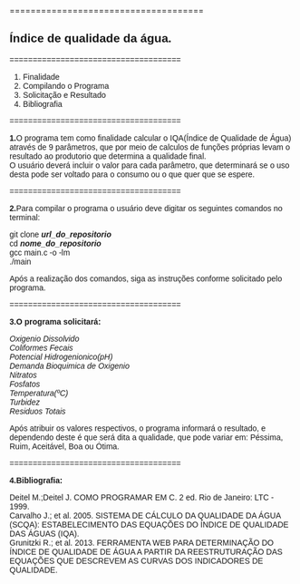 =====================================
<h2><font face="Arial"><b>Índice de qualidade da água.</b></h2>
=====================================

1. Finalidade</br>
2. Compilando o Programa</br>
3. Solicitação e Resultado</br>
4. Bibliografia</br>

=====================================

<b>1.</b>O programa tem como finalidade calcular o IQA(Índice de Qualidade de Água) através de 9 parâmetros, que por meio de calculos de funções próprias levam o resultado ao produtorio que determina a qualidade final.</br>
O usuário deverá incluir o valor para cada parâmetro, que determinará se o uso desta pode ser voltado para o consumo ou o que quer que se espere.</br>

=====================================

<b>2.</b>Para compilar o programa o usuário deve digitar os seguintes comandos no terminal:

git clone <b><i>url_do_repositorio</b></i></br>
cd <b><i>nome_do_repositorio</b></i></br>
gcc main.c -o -lm</br>
./main</br>

Após a realização dos comandos, siga as instruções conforme solicitado pelo programa.
 
=====================================

<b>3.O programa solicitará:</b>

<i><p>Oxigenio Dissolvido</br>
Coliformes Fecais</br>
Potencial Hidrogenionico(pH)</br>
Demanda Bioquimica de Oxigenio</br>
Nitratos</br>
Fosfatos</br>
Temperatura(ºC)</br>
Turbidez</br>
Residuos Totais</br></i>

Após atribuir os valores respectivos, o programa informará o resultado, e dependendo deste é que será dita a qualidade, que pode variar em: Péssima, Ruim, Aceitável, Boa ou Ótima.</br>

=====================================

<b>4.Bibliografia:</b>

Deitel M.;Deitel J. COMO PROGRAMAR EM C. 2 ed. Rio de Janeiro: LTC -  1999.</br>
Carvalho J.; et al. 2005. SISTEMA DE CÁLCULO DA QUALIDADE DA ÁGUA (SCQA): ESTABELECIMENTO DAS EQUAÇÕES DO ÍNDICE DE QUALIDADE DAS ÁGUAS (IQA).</br>
Grunitzki R.; et al. 2013. FERRAMENTA WEB PARA DETERMINAÇÃO DO ÍNDICE DE QUALIDADE DE ÁGUA A PARTIR DA REESTRUTURAÇÃO DAS EQUAÇÕES QUE DESCREVEM AS CURVAS DOS INDICADORES DE QUALIDADE. </br>


